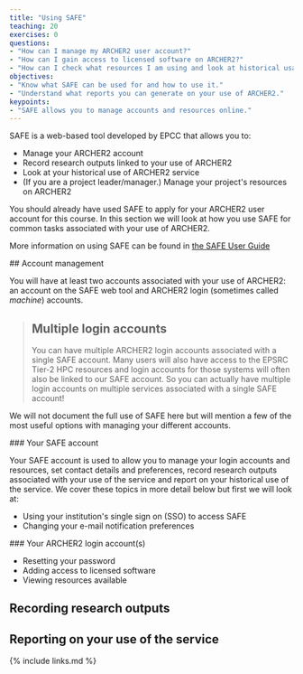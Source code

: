 ```yaml
---
title: "Using SAFE"
teaching: 20
exercises: 0
questions:
- "How can I manage my ARCHER2 user account?"
- "How can I gain access to licensed software on ARCHER2?"
- "How can I check what resources I am using and look at historical usage?"
objectives:
- "Know what SAFE can be used for and how to use it."
- "Understand what reports you can generate on your use of ARCHER2."
keypoints:
- "SAFE allows you to manage accounts and resources online."
---
```


SAFE is a web-based tool developed by EPCC that allows you to:

* Manage your ARCHER2 account
* Record research outputs linked to your use of ARCHER2
* Look at your historical use of ARCHER2 service
* (If you are a project leader/manager.) Manage your project's resources on ARCHER2

You should already have used SAFE to apply for your ARCHER2 user account for this course. In
this section we will look at how you use SAFE for common tasks associated with your use of
ARCHER2.

More information on using SAFE can be found in
[the SAFE User Guide](https://www.archer2.ac.uk/documentation/safe-guide/)

## Account management

You will have at least two accounts associated with your use of ARCHER2: an account on the
SAFE web tool and ARCHER2 login (sometimes called *machine*) accounts.

> ## Multiple login accounts
> You can have multiple ARCHER2 login accounts associated with a single SAFE account. Many
> users will also have access to the EPSRC Tier-2 HPC resources and login accounts for those
> systems will often also be linked to our SAFE account. So you can actually have multiple
> login accounts on multiple services associated with a single SAFE account!

We will not document the full use of SAFE here but will mention a few of the most useful
options with managing your different accounts.

### Your SAFE account

Your SAFE account is used to allow you to manage your login accounts and resources, set
contact details and preferences, record research outputs associated with your use of the
service and report on your historical use of the service. We cover these topics in more
detail below but first we will look at:

* Using your institution's single sign on (SSO) to access SAFE
* Changing your e-mail notification preferences

### Your ARCHER2 login account(s)

* Resetting your password
* Adding access to licensed software
* Viewing resources available

## Recording research outputs

## Reporting on your use of the service

{% include links.md %}

